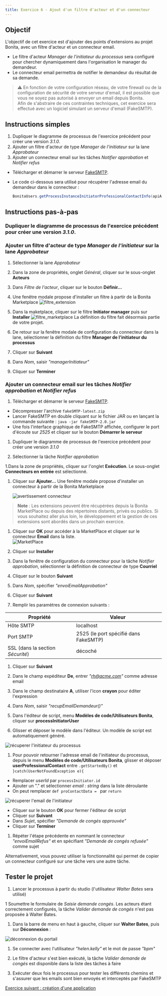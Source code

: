 ```yaml
---
title: Exercice 6 - Ajout d'un filtre d'acteur et d'un connecteur
---
```


## Objectif

L'objectif de cet exercice est d'ajouter des points d'extensions au projet Bonita, avec un filtre d'acteur et un connecteur email. 

- Le filtre d'acteur *Manager de l'initiateur du processus* sera configuré pour chercher dynamiquement dans l'organisation le manager du demandeur.
- Le connecteur email permettra de notifier le demandeur du résultat de sa demande.

> ⚠ En fonction de votre configuration réseau, de votre firewall ou de la configuration de sécurité de votre serveur d'email, il est possible que vous ne soyez pas autorisé à envoyer un email depuis Bonita.  
> Afin de s'abstraire de ces contraintes techniques, cet exercice sera effectué avec un logiciel simulant un serveur d'email (FakeSMTP).

## Instructions simples

 1. Dupliquer le diagramme de processus de l'exercice précédent pour créer une version *3.1.0*.
 1. Ajouter un filtre d'acteur de type *Manager de l'initiateur* sur la lane *Approbateur*
 1. Ajouter un connecteur email sur les tâches *Notifier approbation* et *Notifier refus*
 - Télécharger et démarrer le serveur [FakeSMTP](http://nilhcem.github.io/FakeSMTP/downloads/fakeSMTP-latest.zip).
 - Le code ci-dessous sera utilisé pour récupérer l'adresse email du demandeur dans le connecteur :

   ```groovy
   BonitaUsers.getProcessInstanceInitiatorProfessionalContactInfo(apiAccessor,processInstanceId).email
   ```
   
## Instructions pas-à-pas

### Dupliquer le diagramme de processus de l'exercice précédent pour créer une version *3.1.0*.

### Ajouter un filtre d'acteur de type *Manager de l'initiateur* sur la lane *Approbateur*

 1. Sélectionner la lane *Approbateur*
 
 1. Dans la zone de propriétés, onglet *Général*, cliquer sur le sous-onglet **Acteurs**
 
 1. Dans *Filtre de l'acteur*, cliquer sur le bouton **Définir...**
 
 1. Une fenêtre modale propose d'installer un filtre à partir de la Bonita Marketplace
     ![filtre_extension](images/ex04/ex4_10.png)
 
 1. Dans la maketplace, cliquer sur le filtre **Initiator manager** puis sur **Installer**
     ![filtre_marketplace](images/ex04/ex4_11.png)
     La définition du filtre fait désormais partie de votre projet.
 
 1. De retour sur la fenêtre modale de configuration du connecteur dans la lane, sélectionner la définition du filtre **Manager de l'initiateur du processus**
 
 1. Cliquer sur **Suivant**
 
 1. Dans *Nom*, saisir *"managerInitiateur"*
 
 1. Cliquer sur **Terminer**

###  Ajouter un connecteur email sur les tâches *Notifier approbation* et *Notifier refus*

 1. Télécharger et démarrer le serveur [FakeSMTP](http://nilhcem.github.io/FakeSMTP/downloads/fakeSMTP-latest.zip).
   - Décompresser l'archive `fakeSMTP-latest.zip`
   - Lancer FakeSMTP en double cliquant sur le fichier JAR ou en lançant la commande suivante : `java -jar fakeSMTP-2.0.jar`
   - Une fois l'interface graphique de FakeSMTP affichée, configurer le port d'écoute sur *2525* et cliquer sur le bouton **Démarrer le serveur**

 1. Dupliquer le diagramme de processus de l'exercice précédent pour créer une version *3.1.0*
 
 1. Sélectionner la tâche *Notifier approbation*
 
 1.Dans la zone de propriétés, cliquer sur l'onglet **Exécution**. Le sous-onglet **Connecteurs en entrée** est sélectionné.
 
 1. Cliquer sur **Ajouter...**
    Une fenêtre modale propose d'installer un connecteur à partir de la Bonita Marketplace
     
     ![avertissement connecteur](images/ex05/ex5_00.png)
  
  >**Note** : Les extensions peuvent être récupérées depuis la Bonita MarketPlace ou depuis des répertoires distants, privés ou publics. Si vous souhaitez aller plus loin, le développement et la gestion de ces extensions sont abordés dans un prochain exercice.
  
 1. Cliquer sur **OK** pour accéder à la MarketPlace et cliquer sur le connecteur **Email** dans la liste.  
     ![MarketPlace](images/ex05/ex5_02.png)
   
 1. Cliquer sur **Installer**  
  
 1. Dans la fenêtre de configuration du connecteur pour la tâche *Notifier approbation*, sélectionner la définition de connecteur de type **Courriel**

 1. Cliquer sur le bouton **Suivant**
  
 1. Dans *Nom*, spécifier *"envoiEmailApprobation"* 
  
 1. Cliquer sur **Suivant**
  
 1. Remplir les paramètres de connexion suivants :

   Propriété | Valeur
   --------- | ------
   Hôte SMTP | localhost
   Port SMTP | 2525 (le port spécifié dans FakeSMTP)
   SSL (dans la section *Sécurité*) | décoché 

 1. Cliquer sur **Suivant**
  
 1. Dans le champ expéditeur **De**, entrer *"rh@acme.com"* comme adresse email
 
 1. Dans le champ destinataire **A**, utiliser l'icon **crayon** pour éditer l'expression 
  
 1. Dans *Nom*, saisir *"recupEmailDemandeur()"*
  
 1. Dans l'éditeur de script, menu **Modèles de code/Utilisateurs Bonita**, cliquer sur **processInitiatorUser** 

 1. Glisser et déposer le modèle dans l'éditeur. Un modèle de script est automatiquement généré.
   
   ![récuperer l'initiateur du processus](images/ex05/ex5_04.png)
   
 1. Pour pouvoir retourner l'adresse email de l'initiateur du processus, depuis le menu **Modèles de code/Utilisateurs Bonita**, glisser et déposer **userProfessionalContact** entre `.getStartedBy()` et `}catch(UserNotFoundException e){`
   - Remplacer *userId* par `processInitiator.id`
   - Ajouter un "." et sélectionner *email : string* dans la liste déroulante
   - On peut remplacer `def proContactData = ` par `return`
   
   ![récuperer l'email de l'initiateur](images/ex05/ex5_05.png)
   
   - Cliquer sur le bouton **OK** pour fermer l'éditeur de script
   - Cliquer sur **Suivant**
   - Dans *Sujet*, spécifier *"Demande de congés approuvée"* 
   - Cliquer sur **Terminer**

 1. Répéter l'étape précédente en nommant le connecteur *"envoiEmailRefus"* et en spécifiant *"Demande de congés refusée"* comme sujet

   Alternativement, vous pouvez utiliser la fonctionnalité qui permet de copier un connecteur configuré sur une tâche vers une autre tâche.

## Tester le projet

 1. Lancer le processus à partir du studio (l'utilisateur *Walter Bates* sera utilisé)
 
 1 Soumettre le formulaire de *Saisie demande congés*. Les acteurs étant correctement configurés, la tâche *Valider demande de congés* n'est pas proposée à Walter Bates.
 
 1. Dans la barre de menu en haut à gauche, cliquer sur **Walter Bates**, puis sur **Déconnexion** :

   ![déconnexion du portail](images/ex04/ex4_08.png)

 1. Se connecter avec l'utilisateur *"helen.kelly"* et le mot de passe *"bpm"*

 1. Le filtre d'acteur s'est bien exécuté, la tâche *Valider demande de congés* est disponible dans la liste des tâches à faire
 
 1. Exécuter deux fois le processus pour tester les différents chemins et s'assurer que les emails sont bien envoyés et interceptés par FakeSMTP

   [Exercice suivant : création d'une application](07-applications.md)
